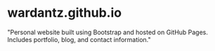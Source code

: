 # wardantz.github.io
"Personal website built using Bootstrap and hosted on GitHub Pages. Includes portfolio, blog, and contact information."

